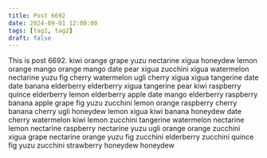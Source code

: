 ```yaml
---
title: Post 6692
date: 2024-09-01 12:00:00
tags: [tag1, tag2]
draft: false
---
```

This is post 6692.
kiwi
orange
grape
yuzu
nectarine
xigua
honeydew
lemon
orange
mango
orange
mango
date
pear
xigua
zucchini
xigua
watermelon
nectarine
yuzu
fig
cherry
watermelon
ugli
cherry
xigua
xigua
tangerine
date
date
banana
elderberry
elderberry
xigua
tangerine
pear
kiwi
raspberry
quince
elderberry
lemon
elderberry
apple
date
mango
elderberry
raspberry
banana
apple
grape
fig
yuzu
zucchini
lemon
orange
raspberry
cherry
banana
cherry
ugli
honeydew
lemon
xigua
kiwi
banana
honeydew
date
cherry
watermelon
kiwi
lemon
zucchini
tangerine
watermelon
nectarine
lemon
nectarine
raspberry
nectarine
yuzu
ugli
orange
orange
zucchini
xigua
grape
nectarine
orange
yuzu
fig
zucchini
elderberry
zucchini
quince
fig
yuzu
zucchini
strawberry
honeydew
honeydew
